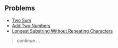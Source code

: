 ## Problems

- [Two Sum](./0001-Two-Sum)
- [Add Two Numbers](./0002-Add-Two-Numbers)
- [Longest Substring Without Repeating Characters](./0003-Longest%20Substring%20Without%20Repeating%20Characters)

> continue ...